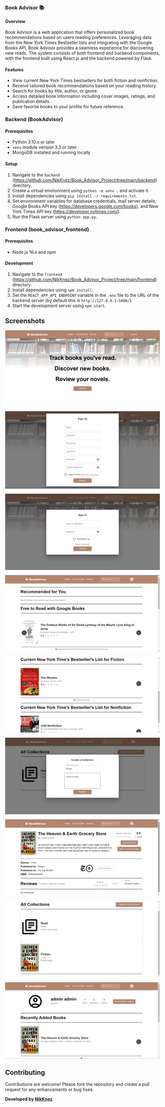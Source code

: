 ### Book Advisor 📚

#### Overview
Book Advisor is a web application that offers personalized book recommendations based on users reading preferences. Leveraging data from the New York Times Bestseller lists and integrating with the Google Books API, Book Advisor provides a seamless experience for discovering new reads. The system consists of both frontend and backend components, with the frontend built using React.js and the backend powered by Flask.

#### Features
- View current New York Times bestsellers for both fiction and nonfiction.
- Receive tailored book recommendations based on your reading history.
- Search for books by title, author, or genre.
- Access detailed book information including cover images, ratings, and publication details.
- Save favorite books to your profile for future reference.

### Backend (BookAdvisor)

#### Prerequisites
- Python 3.10.x or later
- `venv` module version 3.3 or later
- MongoDB installed and running locally

#### Setup
1. Navigate to the `backend` (https://github.com/NikKnez/Book_Advisor_Project/tree/main/backend) directory.
2. Create a virtual environment using `python -m venv .` and activate it.
3. Install dependencies using `pip install -r requirements.txt`.
4. Set environment variables for database credentials, mail server details, Google Books API key (https://developers.google.com/books), and New York Times API key (https://developer.nytimes.com/).
5. Run the Flask server using `python app.py`.

### Frontend (book_advisor_frontend)

#### Prerequisites
- Node.js 16.x and npm

#### Development
1. Navigate to the `frontend` (https://github.com/NikKnez/Book_Advisor_Project/tree/main/frontend) directory.
2. Install dependencies using `npm install`.
3. Set the `REACT_APP_API_ENDPOINT` variable in the `.env` file to the URL of the backend server (by default this is `http://127.0.0.1:5000/`).
4. Start the development server using `npm start`.

## Screenshots

![Screenshot_1](frontend/src/images/Screenshot_1.png)

![Screenshot_2](frontend/src/images/Screenshot_2.png)

![Screenshot_3](frontend/src/images/Screenshot_3.png)

![Screenshot_4](frontend/src/images/Screenshot_4.png)

![Screenshot_5](frontend/src/images/Screenshot_5.png)

![Screenshot_6](frontend/src/images/Screenshot_6.png)

![Screenshot_7](frontend/src/images/Screenshot_7.png)

![Screenshot_8](frontend/src/images/Screenshot_8.png)

![Screenshot_9](frontend/src/images/Screenshot_9.png)

## Contributing

Contributions are welcome! Please fork the repository and create a pull request for any enhancements or bug fixes.


**Developed by [NikKnez](https://github.com/NikKnez)**
